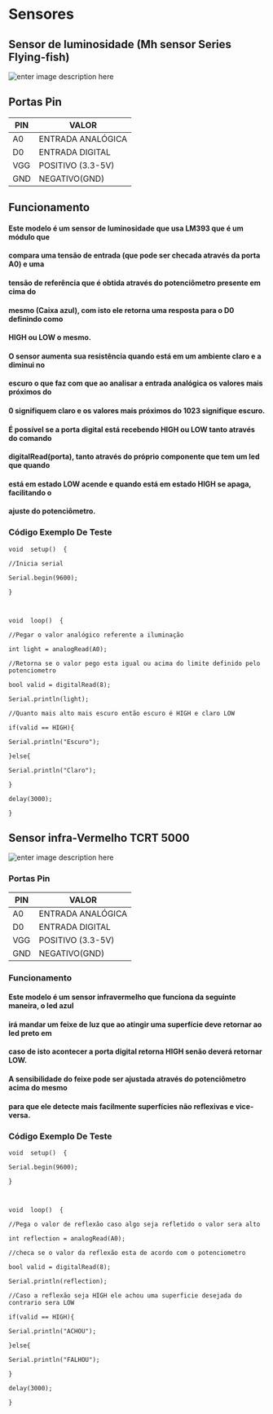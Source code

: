 # Sensores

## Sensor de luminosidade (Mh sensor Series Flying-fish)
![enter image description here](https://www.usinainfo.com.br/1034555-thickbox_default/modulo-sensor-de-luminosidade-ldr-4-pinos-saida-digital-e-analogica.jpg)

## Portas Pin


| PIN|VALOR  |
|--|--|
| A0 |ENTRADA ANALÓGICA  |
| D0 |ENTRADA DIGITAL  |
| VGG |POSITIVO (3.3-5V)  |
| GND |NEGATIVO(GND) |


## Funcionamento

#### Este modelo é um sensor de luminosidade que usa LM393 que é um módulo que

#### compara uma tensão de entrada (que pode ser checada através da porta A0) e uma

#### tensão de referência que é obtida através do potenciômetro presente em cima do

#### mesmo (Caixa azul), com isto ele retorna uma resposta para o D0 definindo como

#### HIGH ou LOW o mesmo.


#### O sensor aumenta sua resistência quando está em um ambiente claro e a diminui no

#### escuro o que faz com que ao analisar a entrada analógica os valores mais próximos do

#### 0 signifiquem claro e os valores mais próximos do 1023 signifique escuro.

#### É possível se a porta digital está recebendo HIGH ou LOW tanto através do comando

#### digitalRead(porta), tanto através do próprio componente que tem um led que quando

#### está em estado LOW acende e quando está em estado HIGH se apaga, facilitando o

#### ajuste do potenciômetro.

### Código Exemplo De Teste

  

	void  setup()  {

	//Inicia serial

	Serial.begin(9600);

	}

	  

	void  loop()  {

	//Pegar o valor analógico referente a iluminação

	int light = analogRead(A0);

	//Retorna se o valor pego esta igual ou acima do limite definido pelo potenciometro

	bool valid = digitalRead(8);

	Serial.println(light);

	//Quanto mais alto mais escuro então escuro é HIGH e claro LOW

	if(valid == HIGH){

	Serial.println("Escuro");

	}else{

	Serial.println("Claro");

	}

	delay(3000);

	}

## Sensor infra-Vermelho TCRT 5000
![enter image description here](https://www.saravati.com.br/media/catalog/product/cache/ff61517d26ace703648229d56c081b52/9/d/9dcb3c4ac3.jpg)

### Portas Pin


| PIN|VALOR  |
|--|--|
| A0 |ENTRADA ANALÓGICA  |
| D0 |ENTRADA DIGITAL  |
| VGG |POSITIVO (3.3-5V)  |
| GND |NEGATIVO(GND) |


### Funcionamento

#### Este modelo é um sensor infravermelho que funciona da seguinte maneira, o led azul

#### irá mandar um feixe de luz que ao atingir uma superfície deve retornar ao led preto em

#### caso de isto acontecer a porta digital retorna HIGH senão deverá retornar LOW.

#### A sensibilidade do feixe pode ser ajustada através do potenciômetro acima do mesmo

#### para que ele detecte mais facilmente superfícies não reflexivas e vice-versa.

### Código Exemplo De Teste


  

	void  setup()  {

	Serial.begin(9600);

	}

	  

	void  loop()  {

	//Pega o valor de reflexão caso algo seja refletido o valor sera alto

	int reflection = analogRead(A0);

	//checa se o valor da reflexão esta de acordo com o potenciometro

	bool valid = digitalRead(8);

	Serial.println(reflection);

	//Caso a reflexão seja HIGH ele achou uma superficie desejada do contrario sera LOW

	if(valid == HIGH){

	Serial.println("ACHOU");

	}else{

	Serial.println("FALHOU");

	}

	delay(3000);

	}

